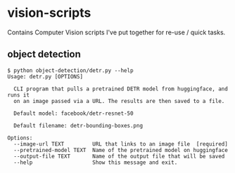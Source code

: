 # vision-scripts

Contains Computer Vision scripts I've put together for re-use / quick tasks.

## object detection

```console
$ python object-detection/detr.py --help
Usage: detr.py [OPTIONS]

  CLI program that pulls a pretrained DETR model from huggingface, and runs it
  on an image passed via a URL. The results are then saved to a file.

  Default model: facebook/detr-resnet-50

  Default filename: detr-bounding-boxes.png

Options:
  --image-url TEXT         URL that links to an image file  [required]
  --pretrained-model TEXT  Name of the pretrained model on huggingface
  --output-file TEXT       Name of the output file that will be saved
  --help                   Show this message and exit.
```
